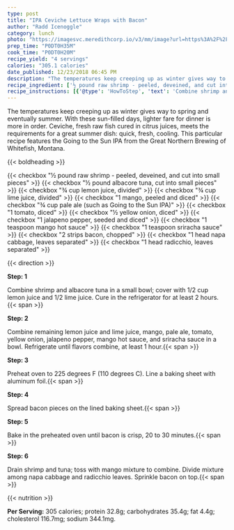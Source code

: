 ```yaml
---
type: post
title: "IPA Ceviche Lettuce Wraps with Bacon"
author: "Radd Icenoggle"
category: lunch
photo: "https://imagesvc.meredithcorp.io/v3/mm/image?url=https%3A%2F%2Fimages.media-allrecipes.com%2Fuserphotos%2F3493858.jpg"
prep_time: "P0DT0H35M"
cook_time: "P0DT0H20M"
recipe_yield: "4 servings"
calories: "305.1 calories"
date_published: 12/23/2018 06:45 PM
description: "The temperatures keep creeping up as winter gives way to spring and eventually summer. With these sun-filled days, lighter fare for dinner is more in order. Ceviche, fresh raw fish cured in citrus juices, meets the requirements for a great summer dish: quick, fresh, cooling. This particular recipe features the Going to the Sun IPA from the Great Northern Brewing of Whitefish, Montana."
recipe_ingredient: ['½ pound raw shrimp - peeled, deveined, and cut into small pieces', '½ pound albacore tuna, cut into small pieces', '¾ cup lemon juice, divided', '¾ cup lime juice, divided', '1 mango, peeled and diced', '¾ cup pale ale (such as Going to the Sun IPA)', '1 tomato, diced', '½ yellow onion, diced', '1 jalapeno pepper, seeded and diced', '1 teaspoon mango hot sauce', '1 teaspoon sriracha sauce', '2 strips bacon, chopped', '1 head napa cabbage, leaves separated', '1 head radicchio, leaves separated']
recipe_instructions: [{'@type': 'HowToStep', 'text': 'Combine shrimp and albacore tuna in a small bowl; cover with 1/2 cup lemon juice and 1/2 lime juice. Cure in the refrigerator for at least 2 hours.\n'}, {'@type': 'HowToStep', 'text': 'Combine remaining lemon juice and lime juice, mango, pale ale, tomato, yellow onion, jalapeno pepper, mango hot sauce, and sriracha sauce in a bowl. Refrigerate until flavors combine, at least 1 hour.\n'}, {'@type': 'HowToStep', 'text': 'Preheat oven to 225 degrees F (110 degrees C). Line a baking sheet with aluminum foil.\n'}, {'@type': 'HowToStep', 'text': 'Spread bacon pieces on the lined baking sheet.\n'}, {'@type': 'HowToStep', 'text': 'Bake in the preheated oven until bacon is crisp, 20 to 30 minutes.\n'}, {'@type': 'HowToStep', 'text': 'Drain shrimp and tuna; toss with mango mixture to combine. Divide mixture among napa cabbage and radicchio leaves. Sprinkle bacon on top.\n'}]
---
```


The temperatures keep creeping up as winter gives way to spring and eventually summer. With these sun-filled days, lighter fare for dinner is more in order. Ceviche, fresh raw fish cured in citrus juices, meets the requirements for a great summer dish: quick, fresh, cooling. 
This particular recipe features the Going to the Sun IPA from the Great Northern Brewing of Whitefish, Montana. 

{{< boldheading >}}

{{< checkbox "½ pound raw shrimp - peeled, deveined, and cut into small pieces" >}}
{{< checkbox "½ pound albacore tuna, cut into small pieces" >}}
{{< checkbox "¾ cup lemon juice, divided" >}}
{{< checkbox "¾ cup lime juice, divided" >}}
{{< checkbox "1  mango, peeled and diced" >}}
{{< checkbox "¾ cup pale ale (such as Going to the Sun IPA)" >}}
{{< checkbox "1  tomato, diced" >}}
{{< checkbox "½  yellow onion, diced" >}}
{{< checkbox "1  jalapeno pepper, seeded and diced" >}}
{{< checkbox "1 teaspoon mango hot sauce" >}}
{{< checkbox "1 teaspoon sriracha sauce" >}}
{{< checkbox "2 strips bacon, chopped" >}}
{{< checkbox "1 head napa cabbage, leaves separated" >}}
{{< checkbox "1 head radicchio, leaves separated" >}}


{{< direction >}}

**Step: 1**

Combine shrimp and albacore tuna in a small bowl; cover with 1/2 cup lemon juice and 1/2 lime juice. Cure in the refrigerator for at least 2 hours.{{< span >}}

**Step: 2**

Combine remaining lemon juice and lime juice, mango, pale ale, tomato, yellow onion, jalapeno pepper, mango hot sauce, and sriracha sauce in a bowl. Refrigerate until flavors combine, at least 1 hour.{{< span >}}

**Step: 3**

Preheat oven to 225 degrees F (110 degrees C). Line a baking sheet with aluminum foil.{{< span >}}

**Step: 4**

Spread bacon pieces on the lined baking sheet.{{< span >}}

**Step: 5**

Bake in the preheated oven until bacon is crisp, 20 to 30 minutes.{{< span >}}

**Step: 6**

Drain shrimp and tuna; toss with mango mixture to combine. Divide mixture among napa cabbage and radicchio leaves. Sprinkle bacon on top.{{< span >}}

{{< nutrition >}}

**Per Serving:** 305 calories; protein 32.8g; carbohydrates 35.4g; fat 4.4g; cholesterol 116.7mg; sodium 344.1mg.
